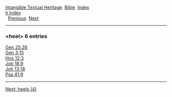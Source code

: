 [Intangible Textual Heritage](../../index)  [Bible](../index) 
[Index](index)   
[h Index](_h_)  
  [Previous](c05330)  [Next](c05332) 

------------------------------------------------------------------------

### &lt;heel&gt; 6 entries

[Gen 25:26](../kjv/gen025.htm#026)  
[Gen 3:15](../kjv/gen003.htm#015)  
[Hos 12:3](../kjv/hos012.htm#003)  
[Job 18:9](../kjv/job018.htm#009)  
[Joh 13:18](../kjv/joh013.htm#018)  
[Psa 41:9](../kjv/psa041.htm#009)  

------------------------------------------------------------------------

[Next: heels (4)](c05332)
